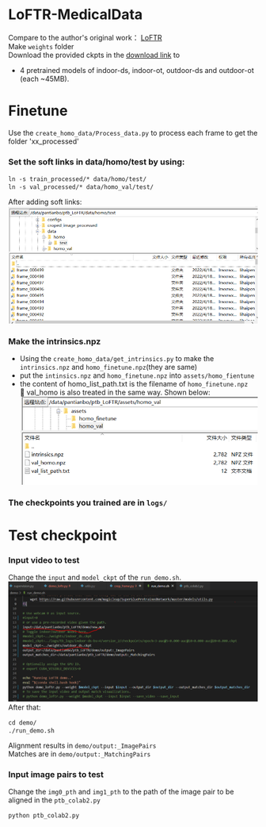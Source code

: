 # LoFTR-MedicalData
Compare to the author's original work： [LoFTR](https://github.com/zju3dv/LoFTR#readme)  
Make `weights` folder  
Download the provided ckpts in the [download link](https://drive.google.com/drive/folders/1DOcOPZb3-5cWxLqn256AhwUVjBPifhuf?usp=sharing) to 
  - 4 pretrained models of indoor-ds, indoor-ot, outdoor-ds and outdoor-ot (each ~45MB).
# Finetune
Use the `create_homo_data/Process_data.py` to process each frame to get the folder 'xx_processed'  
### Set the soft links in data/homo/test by using:  
```shell
ln -s train_processed/* data/homo/test/
ln -s val_processed/* data/homo_val/test/
```
After adding soft links:
![demo_vid](assets/soft-links.PNG)  

### Make the intrinsics.npz  
- Using the `create_homo_data/get_intrinsics.py` to make the `intrinsics.npz` and `homo_finetune.npz`(they are same)  
- put the `intinsics.npz` and `homo_finetune.npz` into `assets/homo_fientune`  
- the content of homo_list_path.txt is the filename of `homo_finetune.npz`  
:triangular_flag_on_post: val_homo is also treated in the same way. Shown below:
![intrinsic](assets/val_intrinsic.PNG)
### The checkpoints you trained are in `logs/`
# Test checkpoint
### Input video to test  
Change the `input` and `model_ckpt` of the `run_demo.sh`.  
![demo](assets/run_demo.PNG)
After that:  
```shell
cd demo/
./run_demo.sh
```  
Alignment results in `demo/output:_ImagePairs`  
Matches are in `demo/output:_MatchingPairs`
### Input image pairs to test  
Change the `img0_pth` and `img1_pth` to the path of the image pair to be aligned  in the `ptb_colab2.py`
```shell
python ptb_colab2.py
```
